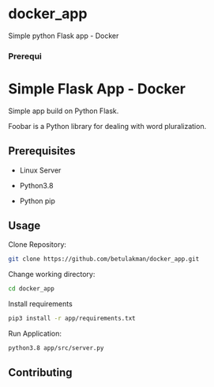 # docker_app
Simple python Flask app - Docker

 ### Prerequi 

 # Simple Flask App - Docker 

 Simple app build on Python Flask. 

Foobar is a Python library for dealing with word pluralization.

## Prerequisites 

* Linux Server 

* Python3.8

* Python pip


## Usage

Clone Repository:

```bash 
git clone https://github.com/betulakman/docker_app.git
```

Change working directory:
``` bash
cd docker_app
```

Install requirements

```bash
pip3 install -r app/requirements.txt
```

Run Application:

```bash
python3.8 app/src/server.py
```


## Contributing



